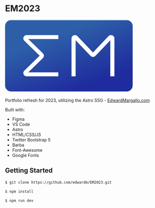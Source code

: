 # EM2023

![Alt text](https://raw.githubusercontent.com/edwardm/EM2023/main/public/images/EM%20Logo%20Mark.svg)<br><br>
Portfolio refresh for 2023, utilizing the Astro SSG - [EdwardMargallo.com](EdwardMargallo.com)

Built with:

- Figma
- VS Code
- Astro
- HTML/CSS/JS
- Twitter Bootstrap 5
- Barba
- Font-Awesome
- Google Fonts

## Getting Started

```
$ git clone https://github.com/edwardm/EM2023.git
```

```npm
$ npm install
```

```npm
$ npm run dev
```
